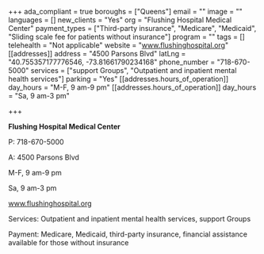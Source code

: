 +++
ada_compliant = true
boroughs = ["Queens"]
email = ""
image = ""
languages = []
new_clients = "Yes"
org = "Flushing Hospital Medical Center"
payment_types = ["Third-party insurance", "Medicare", "Medicaid", "Sliding scale fee for patients without insurance"]
program = ""
tags = []
telehealth = "Not applicable"
website = "www.flushinghospital.org"
[[addresses]]
address = "4500 Parsons Blvd"
latLng = "40.755357177776546, -73.81661790234168"
phone_number = "718-670-5000"
services = ["support Groups", "Outpatient and inpatient mental health services"]
parking = "Yes"
[[addresses.hours_of_operation]]
day_hours = "M-F, 9 am-9 pm"
[[addresses.hours_of_operation]]
day_hours = "Sa, 9 am-3 pm"

+++

**Flushing Hospital Medical Center**

P: 718-670-5000

A: 4500 Parsons Blvd

M-F, 9 am-9 pm

Sa, 9 am-3 pm

www.flushinghospital.org

Services: Outpatient and inpatient mental health services, support Groups

Payment: Medicare, Medicaid, third-party insurance, financial assistance available for those without insurance

